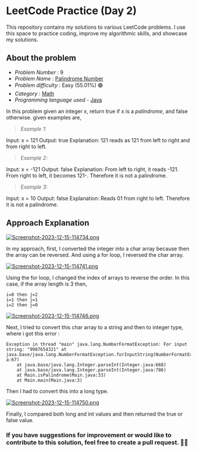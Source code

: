 
# LeetCode Practice (Day 2)

This repository contains my solutions to various LeetCode problems. I use this space to practice coding, improve my algorithmic skills, and showcase my solutions.

## About the problem
- *Problem Number* : 9
- *Problem Name* :  [Palindrome Number](https://leetcode.com/problems/palindrome-number/description/ "https://leetcode.com/problems/palindrome-number/description/")
- *Problem difficulty* : Easy (55.01%) 🟢
- *Category* : [Math](https://leetcode.com/tag/math "https://leetcode.com/tag/math")
- *Programming language used* - [Java](https://www.java.com/en/)

In this problem given an integer x, return true if x is a *palindrome*, and false otherwise.
given examples are, 

>*Example 1:*

Input: x = 121
Output: true
Explanation: 121 reads as 121 from left to right and from right to left.


>*Example 2:*

Input: x = -121
Output: false
Explanation: From left to right, it reads -121. From right to left, it becomes 121-. Therefore it is not a palindrome.


>*Example 3:*

Input: x = 10
Output: false
Explanation: Reads 01 from right to left. Therefore it is not a palindrome.


## Approach Explanation
[![Screenshot-2023-12-15-114734.png](https://i.postimg.cc/0Qn7PPCh/Screenshot-2023-12-15-114734.png)](https://postimg.cc/ygJDTqtT)

In my approach, first, I converted the integer into a char array because then the array can be reversed. And using a for loop, I reversed the char array.

[![Screenshot-2023-12-15-114741.png](https://i.postimg.cc/xCnLwcLK/Screenshot-2023-12-15-114741.png)](https://postimg.cc/PLVLZf3x)

Using the for loop, I changed the index of arrays to reverse the order. In this case, if the array length is 3 then,

    i=0 then j=2
    i=1 then j=1
    i=2 then j=0 
[![Screenshot-2023-12-15-114746.png](https://i.postimg.cc/bvQQVQSy/Screenshot-2023-12-15-114746.png)](https://postimg.cc/Z95BCvL2)

Next, I tried to convert this char array to a string and then to integer type, where i got this error :

    Exception in thread "main" java.lang.NumberFormatException: For input string: "9987654321" at java.base/java.lang.NumberFormatException.forInputString(NumberFormatException.ja a:67)
    	at java.base/java.lang.Integer.parseInt(Integer.java:668)
    	at java.base/java.lang.Integer.parseInt(Integer.java:786)
    	at Main.isPalindrome(Main.java:33)
    	at Main.main(Main.java:3)
Then I had to convert this into a long type.

[![Screenshot-2023-12-15-114750.png](https://i.postimg.cc/zfmCkdB2/Screenshot-2023-12-15-114750.png)](https://postimg.cc/sMcGj455)

Finally, I compared both long and int values and then returned the true or false value.

### If you have suggestions for improvement or would like to contribute to this solution, feel free to create a pull request. 🙌😇
